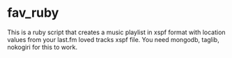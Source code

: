 fav_ruby
========
This is a ruby script that creates a music playlist in xspf format with location values from your last.fm loved tracks xspf file.
You need mongodb, taglib, nokogiri for this to work.
